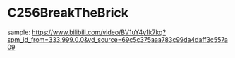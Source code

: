 # C256BreakTheBrick

sample:
https://www.bilibili.com/video/BV1uY4y1k7kq?spm_id_from=333.999.0.0&vd_source=69c5c375aaa783c99da4daff3c557a09
